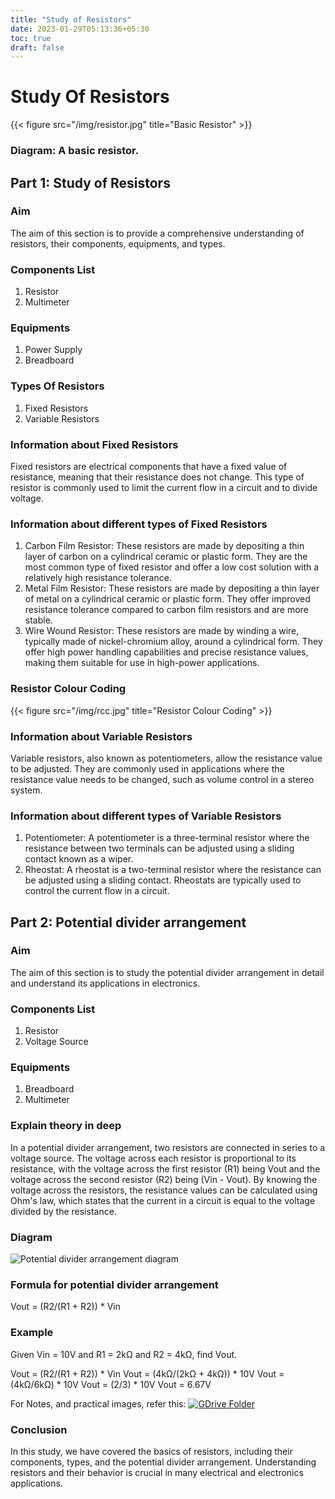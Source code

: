 ```yaml
---
title: "Study of Resistors"
date: 2023-01-29T05:13:36+05:30
toc: true
draft: false
---
```


# Study Of Resistors

{{< figure src="/img/resistor.jpg" title="Basic Resistor" >}}

### Diagram: A basic resistor.
## Part 1: Study of Resistors

### Aim
The aim of this section is to provide a comprehensive understanding of resistors, their components, equipments, and types.

### Components List
1. Resistor
2. Multimeter

### Equipments
1. Power Supply
2. Breadboard

### Types Of Resistors
1. Fixed Resistors
2. Variable Resistors

### Information about Fixed Resistors
Fixed resistors are electrical components that have a fixed value of resistance, meaning that their resistance does not change. This type of resistor is commonly used to limit the current flow in a circuit and to divide voltage.

### Information about different types of Fixed Resistors
1. Carbon Film Resistor: These resistors are made by depositing a thin layer of carbon on a cylindrical ceramic or plastic form. They are the most common type of fixed resistor and offer a low cost solution with a relatively high resistance tolerance.
2. Metal Film Resistor: These resistors are made by depositing a thin layer of metal on a cylindrical ceramic or plastic form. They offer improved resistance tolerance compared to carbon film resistors and are more stable.
3. Wire Wound Resistor: These resistors are made by winding a wire, typically made of nickel-chromium alloy, around a cylindrical form. They offer high power handling capabilities and precise resistance values, making them suitable for use in high-power applications.

### Resistor Colour Coding
{{< figure src="/img/rcc.jpg" title="Resistor Colour Coding" >}}

### Information about Variable Resistors
Variable resistors, also known as potentiometers, allow the resistance value to be adjusted. They are commonly used in applications where the resistance value needs to be changed, such as volume control in a stereo system.

### Information about different types of Variable Resistors
1. Potentiometer: A potentiometer is a three-terminal resistor where the resistance between two terminals can be adjusted using a sliding contact known as a wiper.
2. Rheostat: A rheostat is a two-terminal resistor where the resistance can be adjusted using a sliding contact. Rheostats are typically used to control the current flow in a circuit.

## Part 2: Potential divider arrangement

### Aim
The aim of this section is to study the potential divider arrangement in detail and understand its applications in electronics.

### Components List
1. Resistor
2. Voltage Source

### Equipments
1. Breadboard
2. Multimeter

### Explain theory in deep
In a potential divider arrangement, two resistors are connected in series to a voltage source. The voltage across each resistor is proportional to its resistance, with the voltage across the first resistor (R1) being Vout and the voltage across the second resistor (R2) being (Vin - Vout). By knowing the voltage across the resistors, the resistance values can be calculated using Ohm's law, which states that the current in a circuit is equal to the voltage divided by the resistance.

### Diagram
![Potential divider arrangement diagram](https://qph.cf2.quoracdn.net/main-qimg-3ada7a203f51881e291de1e7d67daa99)


### Formula for potential divider arrangement
Vout = (R2/(R1 + R2)) * Vin

### Example
Given Vin = 10V and R1 = 2kΩ and R2 = 4kΩ, find Vout.

Vout = (R2/(R1 + R2)) * Vin
Vout = (4kΩ/(2kΩ + 4kΩ)) * 10V
Vout = (4kΩ/6kΩ) * 10V
Vout = (2/3) * 10V
Vout = 6.67V

For Notes, and practical images, refer this:
[![GDrive Folder](https://img.shields.io/badge/Drive-Folder-green)](https://drive.google.com/drive/folders/11ARyTZphPKpo9fPhy97rB0HLTRN2Exp5?usp=sharing)

### Conclusion
In this study, we have covered the basics of resistors, including their components, types, and the potential divider arrangement. Understanding resistors and their behavior is crucial in many electrical and electronics applications.
